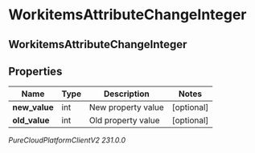 # WorkitemsAttributeChangeInteger

## WorkitemsAttributeChangeInteger

## Properties

|Name | Type | Description | Notes|
|------------ | ------------- | ------------- | -------------|
| **new_value** | int | New property value | [optional] |
| **old_value** | int | Old property value | [optional] |



_PureCloudPlatformClientV2 231.0.0_
